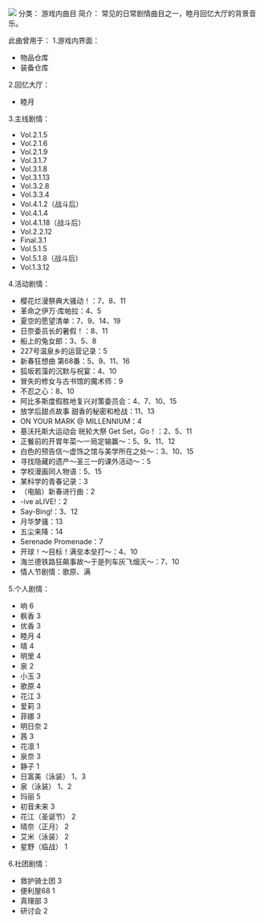 ![](//static.kivo.wiki/images/music/cover/gyTVHS0KxvurYOrtx6eomDH1K8ZIGe06.png)
分类： 游戏内曲目
简介：
常见的日常剧情曲目之一，睦月回忆大厅的背景音乐。 
 
此曲曾用于：
1.游戏内界面：

 - 物品仓库
 - 装备仓库

2.回忆大厅：

 - 睦月

3.主线剧情：

 - Vol.2.1.5
 - Vol.2.1.6
 - Vol.2.1.9
 - Vol.3.1.7
 - Vol.3.1.8
 - Vol.3.1.13
 - Vol.3.2.8
 - Vol.3.3.4
 - Vol.4.1.2（战斗后）
 - Vol.4.1.4
 - Vol.4.1.18（战斗后）
 - Vol.2.2.12
 - Final.3.1
 - Vol.5.1.5
 - Vol.5.1.8（战斗后）
 - Vol.1.3.12

4.活动剧情：

 - 樱花烂漫祭典大骚动！：7、8、11
 - 革命之伊万·库帕拉：4、5
 - 夏空的愿望清单：7、9、14、19
 - 日奈委员长的暑假！：8、11
 - 船上的兔女郎：3、5、8
 - 227号温泉乡的运营记录：5
 - 新春狂想曲 第68番：5、9、11、16
 - 狐坂若藻的沉默与祝宴：4、10
 - 冒失的修女与古书馆的魔术师：9
 - 不忍之心：8、10
 - 阿比多斯度假胜地复兴对策委员会：4、7、10、15
 - 放学后甜点故事 甜香的秘密和枪战：11、13
 - ON YOUR MARK @ MILLENNIUM：4
 - 基沃托斯大运动会 晄轮大祭 Get Set，Go！：2、5、11
 - 正餐前的开胃年菜～一局定输赢～：5、9、11、12
 - 白色的预告信～虚饰之馆与美学所在之处～：3、10、15
 - 寻找隐藏的遗产～圣三一的课外活动～：5
 - 学校漫画同人物语：5、15
 - 某科学的青春记录：3
 - （电脑）新春进行曲：2
 - -ive aLIVE!：2
 - Say-Bing!：3、12
 - 月华梦骚：13
 - 五尘来降：14
 - Serenade Promenade：7
 - 开球！～目标！满垒本垒打～：4、10
 - 海兰德铁路狂飙事故～于是列车灰飞烟灭～：7、10
 - 情人节剧情：歌原、满

5.个人剧情：

 - 响 6
 - 枫香 3
 - 优香 3
 - 睦月 4
 - 晴 4
 - 明里 4
 - 泉 2
 - 小玉 3
 - 歌原 4
 - 花江 3
 - 爱莉 3
 - 菲娜 3
 - 明日奈 2
 - 茜 3
 - 花凛 1
 - 泉奈 3
 - 静子 1
 - 日富美（泳装） 1、3
 - 泉（泳装） 1、2
 - 玛丽 5
 - 初音未来 3
 - 花江（圣诞节） 2
 - 晴奈（正月） 2
 - 艾米（泳装） 2
 - 星野（临战） 1

6.社团剧情：

 - 救护骑士团 3
 - 便利屋68 1
 - 真理部 3
 - 研讨会 2


